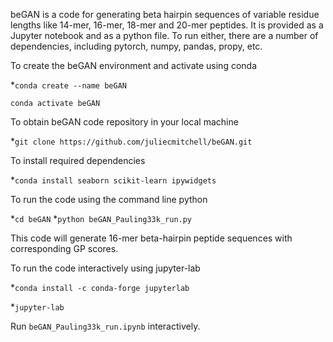beGAN is a code for generating beta hairpin sequences of variable residue lengths like 14-mer, 16-mer, 18-mer and 20-mer peptides. 
It is provided as a Jupyter notebook and as a python file. 
To run either, there are a number of dependencies, including pytorch, numpy, pandas, propy, etc.

To create the beGAN environment and activate using conda

*`conda create --name beGAN`


`conda activate beGAN`

To obtain beGAN code repository in your local machine

*`git clone https://github.com/juliecmitchell/beGAN.git`


To install required dependencies

*`conda install seaborn scikit-learn ipywidgets`


To run the code using the command line python

*`cd beGAN`
*`python beGAN_Pauling33k_run.py`

This code will generate 16-mer beta-hairpin peptide sequences with corresponding GP scores.

To run the code interactively using jupyter-lab

*`conda install -c conda-forge jupyterlab`



*`jupyter-lab`

Run `beGAN_Pauling33k_run.ipynb` interactively.




